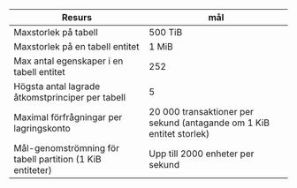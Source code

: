 | Resurs | mål |
|----------|---------------|
| Maxstorlek på tabell | 500 TiB |
| Maxstorlek på en tabell entitet | 1 MiB |
| Max antal egenskaper i en tabell entitet | 252 |
| Högsta antal lagrade åtkomstprinciper per tabell | 5 |
| Maximal förfrågningar per lagringskonto | 20 000 transaktioner per sekund (antagande om 1 KiB entitet storlek) |
| Mål-genomströmning för tabell partition (1 KiB entiteter) | Upp till 2000 enheter per sekund |